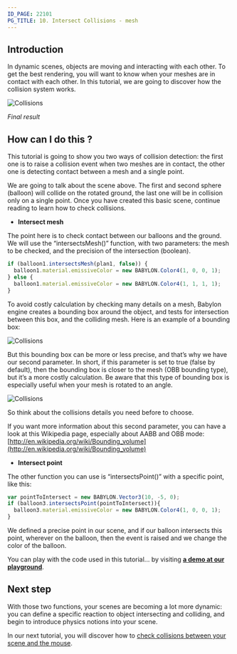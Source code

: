 ```yaml
---
ID_PAGE: 22101
PG_TITLE: 10. Intersect Collisions - mesh
---
```

## Introduction

In dynamic scenes, objects are moving and interacting with each other. To get the best rendering, you will want to know when your meshes are in contact with each other. In this tutorial, we are going to discover how the collision system works.

![Collisions](/img/tutorials/Collisions%20Intersect/10.png)

_Final result_

## How can I do this ?

This tutorial is going to show you two ways of collision detection: the first one is to raise a collision event when two meshes are in contact, the other one is detecting contact between a mesh and a single point.

We are going to talk about the scene above. The first and second sphere (balloon) will collide on the rotated ground, the last one will be in collision only on a single point. Once you have created this basic scene, continue reading to learn how to check collisions.

* **Intersect mesh**

The point here is to check contact between our balloons and the ground. We will use the “intersectsMesh()” function, with two parameters: the mesh to be checked, and the precision of the intersection (boolean).

```javascript
if (balloon1.intersectsMesh(plan1, false)) {
  balloon1.material.emissiveColor = new BABYLON.Color4(1, 0, 0, 1);
} else {
  balloon1.material.emissiveColor = new BABYLON.Color4(1, 1, 1, 1);
}
```

To avoid costly calculation by checking many details on a mesh, Babylon engine creates a bounding box around the object, and tests for intersection between this box, and the colliding mesh. Here is an example of a bounding box:

![Collisions](/img/tutorials/Collisions%20Intersect/10-1.png)

But this bounding box can be more or less precise, and that’s why we have our second parameter. In short, if this parameter is set to true (false by default), then the bounding box is closer to the mesh (OBB bounding type), but it’s a more costly calculation. Be aware that this type of bounding box is especially useful when your mesh is rotated to an angle.

![Collisions](/img/tutorials/Collisions%20Intersect/10-2.png)

So think about the collisions details you need before to choose.

If you want more information about this second parameter, you can have a look at this Wikipedia page, especially about AABB and OBB mode: [http://en.wikipedia.org/wiki/Bounding_volume](http://en.wikipedia.org/wiki/Bounding_volume)

* **Intersect point**

The other function you can use is “intersectsPoint()” with a specific point, like this:

```javascript
var pointToIntersect = new BABYLON.Vector3(10, -5, 0);
if (balloon3.intersectsPoint(pointToIntersect)){
  balloon3.material.emissiveColor = new BABYLON.Color4(1, 0, 0, 1);
}
```

We defined a precise point in our scene, and if our balloon intersects this point, wherever on the balloon, then the event is raised and we change the color of the balloon.

You can play with the code used in this tutorial... by visiting [**a demo at our playground**](http://www.babylonjs-playground.com/?10).

## Next step
With those two functions, your scenes are becoming a lot more dynamic: you can define a specific reaction to object intersecting and colliding, and begin to introduce physics notions into your scene.

In our next tutorial, you will discover how to [check collisions between your scene and the mouse](http://doc.babylonjs.com/tutorials/Picking_Collisions).
